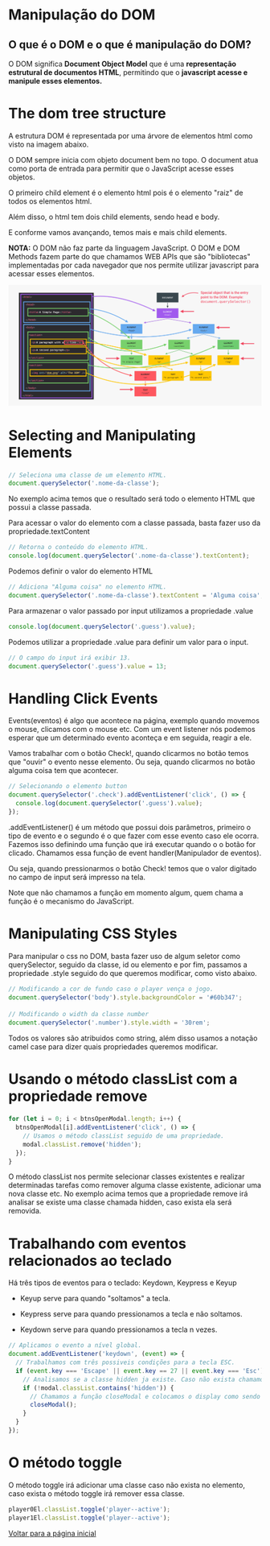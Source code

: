 # Manipulação do DOM

## O que é o DOM e o que é manipulação do DOM?

O DOM significa **Document Object Model** que é uma **representação estrutural de documentos HTML**, permitindo que o **javascript acesse e manipule esses elementos.**

# The dom tree structure

A estrutura DOM é representada por uma árvore de elementos html como visto na imagem abaixo.

O DOM sempre inicia com objeto document bem no topo. O document atua como porta de entrada para permitir que o JavaScript acesse esses objetos.

O primeiro child element é o elemento html pois é o elemento "raiz" de todos os elementos html.

Além disso, o html tem dois child elements, sendo head e body.

E conforme vamos avançando, temos mais e mais child elements.

**NOTA:** O DOM não faz parte da linguagem JavaScript. O DOM e DOM Methods fazem parte do que chamamos WEB APIs que são "bibliotecas" implementadas por cada navegador que nos permite utilizar javascript para acessar esses elementos.

![](dom-tree.PNG)

# Selecting and Manipulating Elements

```js
// Seleciona uma classe de um elemento HTML.
document.querySelector('.nome-da-classe');
```

No exemplo acima temos que o resultado será todo o elemento HTML que possui a classe passada.

Para acessar o valor do elemento com a classe passada, basta fazer uso da propriedade.textContent

```js
// Retorna o conteúdo do elemento HTML.
console.log(document.querySelector('.nome-da-classe').textContent);
```

Podemos definir o valor do elemento HTML

```js
// Adiciona "Alguma coisa" no elemento HTML.
document.querySelector('.nome-da-classe').textContent = 'Alguma coisa';
```

Para armazenar o valor passado por input utilizamos a propriedade .value

```js
console.log(document.querySelector('.guess').value);
```

Podemos utilizar a propriedade .value para definir um valor para o input.

```js
// O campo do input irá exibir 13.
document.querySelector('.guess').value = 13;
```

# Handling Click Events

Events(eventos) é algo que acontece na página, exemplo quando movemos o mouse, clicamos com o mouse etc. Com um event listener nós podemos esperar que um determinado evento aconteça e em seguida, reagir a ele.

Vamos trabalhar com o botão Check!, quando clicarmos no botão temos que "ouvir" o evento nesse elemento. Ou seja, quando clicarmos no botão alguma coisa tem que acontecer.

```js
// Selecionando o elemento button
document.querySelector('.check').addEventListener('click', () => {
  console.log(document.querySelector('.guess').value);
});
```

.addEventListener() é um método que possui dois parâmetros, primeiro o tipo de evento e o segundo é o que fazer com esse evento caso ele ocorra. Fazemos isso definindo uma função que irá executar quando o o botão for clicado. Chamamos essa função de event handler(Manipulador de eventos).

Ou seja, quando pressionarmos o botão Check! temos que o valor digitado no campo de input será impresso na tela.

Note que não chamamos a função em momento algum, quem chama a função é o mecanismo do JavaScript.

# Manipulating CSS Styles

Para manipular o css no DOM, basta fazer uso de algum seletor como querySelector, seguido da classe, id ou elemento e por fim, passamos a propriedade .style seguido do que queremos modificar, como visto abaixo.

```js
// Modificando a cor de fundo caso o player vença o jogo.
document.querySelector('body').style.backgroundColor = '#60b347';

// Modificando o width da classe number
document.querySelector('.number').style.width = '30rem';
```

Todos os valores são atribuidos como string, além disso usamos a notação camel case para dizer quais propriedades queremos modificar.

# Usando o método classList com a propriedade remove

```js
for (let i = 0; i < btnsOpenModal.length; i++) {
  btnsOpenModal[i].addEventListener('click', () => {
    // Usamos o método classList seguido de uma propriedade.
    modal.classList.remove('hidden');
  });
}
```

O método classList nos permite selecionar classes existentes e realizar determinadas tarefas como remover alguma classe existente, adicionar uma nova classe etc. No exemplo acima temos que a propriedade remove irá analisar se existe uma classe chamada hidden, caso exista ela será removida.

# Trabalhando com eventos relacionados ao teclado

Há três tipos de eventos para o teclado: Keydown, Keypress e Keyup

- Keyup serve para quando "soltamos" a tecla.

- Keypress serve para quando pressionamos a tecla e não soltamos.

- Keydown serve para quando pressionamos a tecla n vezes.

```js
// Aplicamos o evento a nível global.
document.addEventListener('keydown', (event) => {
  // Trabalhamos com três possiveis condições para a tecla ESC.
  if (event.key === 'Escape' || event.key == 27 || event.key === 'Esc') {
    // Analisamos se a classe hidden ja existe. Caso não exista chamamos a função closeModal.
    if (!modal.classList.contains('hidden')) {
      // Chamamos a função closeModal e colocamos o display como sendo none.
      closeModal();
    }
  }
});
```

# O método toggle

O método toggle irá adicionar uma classe caso não exista no elemento, caso exista o método toggle irá remover essa classe.

```js
player0El.classList.toggle('player--active');
player1El.classList.toggle('player--active');
```
[Voltar para a página inicial](../README.md)
